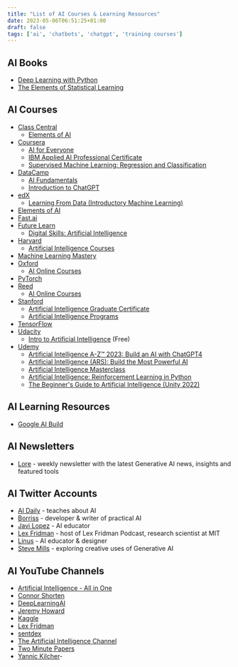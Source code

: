 ```yaml
---
title: "List of AI Courses & Learning Resources"
date: 2023-05-06T06:51:25+01:00
draft: false
tags: ['ai', 'chatbots', 'chatgpt', 'training courses']
---
```


## AI Books
- [Deep Learning with Python](https://www.manning.com/books/deep-learning-with-python/)
- [The Elements of Statistical Learning](https://hastie.su.domains/Papers/ESLII.pdf/)

## AI Courses
- [Class Central](https://www.classcentral.com/)
  - [Elements of AI](https://www.classcentral.com/course/independent-elements-of-ai-12469/)
- [Coursera](https://www.coursera.org/)
  - [AI for Everyone](https://www.coursera.org/learn/ai-for-everyone/)
  - [IBM Applied AI Professional Certificate](https://www.coursera.org/professional-certificates/applied-artifical-intelligence-ibm-watson-ai/)
  - [Supervised Machine Learning: Regression and Classification](https://www.coursera.org/learn/machine-learning/)
- [DataCamp](https://www.datacamp.com/)
  - [AI Fundamentals](https://www.datacamp.com/courses/ai-fundamentals)
  - [Introduction to ChatGPT](https://www.datacamp.com/courses/introduction-to-chatgpt)
- [edX](https://www.edx.org/)
  - [Learning From Data (Introductory Machine Learning)](https://www.edx.org/course/learning-from-data-introductory-machine-learning/)
- [Elements of AI](https://www.elementsofai.com/)
- [Fast.ai](https://www.fast.ai/)
- [Future Learn](https://www.futurelearn.com/)
  - [Digital Skills: Artificial Intelligence](https://www.futurelearn.com/courses/artificial-intelligence/)
- [Harvard](https://pll.harvard.edu/)
  - [Artificial Intelligence Courses](https://pll.harvard.edu/subject/artificial-intelligence/)
- [Machine Learning Mastery](https://machinelearningmastery.com/)
- [Oxford](https://www.conted.ox.ac.uk/)
  - [AI Online Courses](https://www.conted.ox.ac.uk/about/online-courses-in-technology-and-ai/)
- [PyTorch](https://pytorch.org/tutorials/)
- [Reed](https://www.reed.co.uk/)
  - [AI Online Courses](https://www.reed.co.uk/courses/ai-artificial-intelligence/online/)
- [Stanford](https://learn.stanford.edu/)
  - [Artificial Intelligence Graduate Certificate](https://online.stanford.edu/programs/artificial-intelligence-graduate-certificate/)
  - [Artificial Intelligence Programs](https://learn.stanford.edu/LP-Hackr-AI.html?utm_id=courses/)
- [TensorFlow](https://www.tensorflow.org/learn/)
- [Udacity](https://www.udacity.com/)
  - [Intro to Artificial Intelligence](https://www.udacity.com/course/intro-to-artificial-intelligence--cs271/) (Free)
- [Udemy](https://www.udemy.com/)
  - [Artificial Intelligence A-Z™ 2023: Build an AI with ChatGPT4](https://www.udemy.com/course/artificial-intelligence-az/)
  - [Artificial Intelligence (ARS): Build the Most Powerful AI](https://www.udemy.com/course/artificial-intelligence-ars/)
  - [Artificial Intelligence Masterclass](https://www.udemy.com/course/artificial-intelligence-masterclass/)
  - [Artificial Intelligence: Reinforcement Learning in Python](https://www.udemy.com/course/artificial-intelligence-reinforcement-learning-in-python/)
  - [The Beginner's Guide to Artificial Intelligence (Unity 2022)](https://www.udemy.com/course/artificial-intelligence-in-unity/)

## AI Learning Resources
- [Google AI Build](https://ai.google/build/machine-learning/)

## AI Newsletters
- [Lore](https://www.lore.ai/) - weekly newsletter with the latest Generative AI news, insights and featured tools

## AI Twitter Accounts
- [AI Daily](https://twitter.com/AlexAIDaily/) - teaches about AI
- [Borriss](https://twitter.com/_Borriss_/) - developer & writer of practical AI
- [Javi Lopez](https://twitter.com/javilopen/) - AI educator
- [Lex Fridman](https://twitter.com/lexfridman/) - host of Lex Fridman Podcast, research scientist at MIT
- [Linus](https://twitter.com/LinusEkenstam/) - AI educator & designer
- [Steve Mills](https://twitter.com/SteveMills/) - exploring creative uses of Generative AI

## AI YouTube Channels
- [Artificial Intelligence - All in One](https://www.youtube.com/channel/UC5zx8Owijmv-bbhAK6Z9apg/)
- [Connor Shorten](https://www.youtube.com/channel/UCHB9VepY6kYvZjj0Bgxnpbw/)
- [DeepLearningAI](https://www.youtube.com/c/Deeplearningai/)
- [Jeremy Howard](https://www.youtube.com/channel/UCX7Y2qWriXpqocG97SFW2OQ/)
- [Kaggle](https://www.youtube.com/channel/UCSNeZleDn9c74yQc-EKnVTA/)
- [Lex Fridman](https://www.youtube.com/user/lexfridman/)
- [sentdex](https://www.youtube.com/user/sentdex/)
- [The Artificial Intelligence Channel](https://www.youtube.com/c/TheArtificialIntelligenceChannel/)
- [Two Minute Papers](https://www.youtube.com/channel/UCbfYPyITQ-7l4upoX8nvctg/)
- [Yannic Kilcher](https://www.youtube.com/channel/UCZHmQk67mSJgfCCTn7xBfew/)- 
